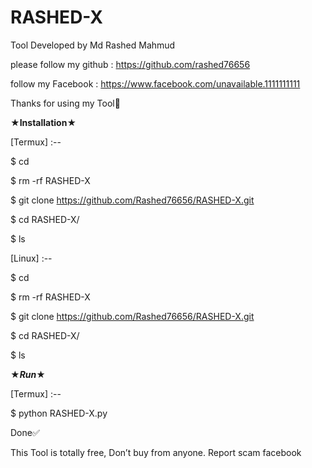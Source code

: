 # RASHED-X
Tool Developed by Md Rashed Mahmud

please follow my github : https://github.com/rashed76656

follow my Facebook : https://www.facebook.com/unavailable.1111111111

Thanks for using my Tool💝


★______Installation______★

[Termux] :--

$ cd 

$ rm -rf RASHED-X

$ git clone https://github.com/Rashed76656/RASHED-X.git

$ cd RASHED-X/

$ ls

 
 
[Linux] :--
 
$ cd

$ rm -rf RASHED-X

$ git clone https://github.com/Rashed76656/RASHED-X.git

$ cd RASHED-X/

$ ls



★_____Run_____★

[Termux] :--

$ python RASHED-X.py

 
Done✅


This Tool is totally free, Don’t buy from anyone. Report scam facebook 
